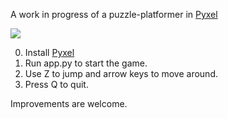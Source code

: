 A work in progress of a puzzle-platformer in [Pyxel](https://github.com/kitao/pyxel)

![][game-screenshot]

0. Install [Pyxel](https://github.com/kitao/pyxel)
1. Run app.py to start the game.
2. Use Z to jump and arrow keys to move around.
3. Press Q to quit.

Improvements are welcome.

[game-screenshot]: https://github.com/shivanju/pyxel-games/blob/master/WhatAmI/screenshot_2.png